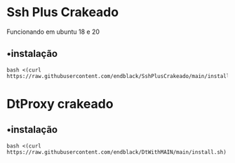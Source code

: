 # Ssh Plus Crakeado
Funcionando em ubuntu 18 e 20
## •instalação
```
bash <(curl https://raw.githubusercontent.com/endblack/SshPlusCrakeado/main/install.sh)
```
# DtProxy crakeado
## •instalação
```
bash <(curl https://raw.githubusercontent.com/endblack/DtWithMAIN/main/install.sh)
```

